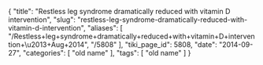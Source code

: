 {
    "title": "Restless leg syndrome dramatically reduced with vitamin D intervention",
    "slug": "restless-leg-syndrome-dramatically-reduced-with-vitamin-d-intervention",
    "aliases": [
        "/Restless+leg+syndrome+dramatically+reduced+with+vitamin+D+intervention+\u2013+Aug+2014",
        "/5808"
    ],
    "tiki_page_id": 5808,
    "date": "2014-09-27",
    "categories": [
        "old name"
    ],
    "tags": [
        "old name"
    ]
}